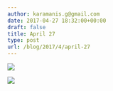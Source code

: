 ```yaml
---
author: karamanis.g@gmail.com
date: 2017-04-27 18:32:00+00:00
draft: false
title: April 27
type: post
url: /blog/2017/4/april-27
---
```




  
   ![](/images/2017-04-27-20174april-27/IMG_0982.jpg)

  

  
   ![](/images/2017-04-27-20174april-27/IMG_0984.jpg)

  


